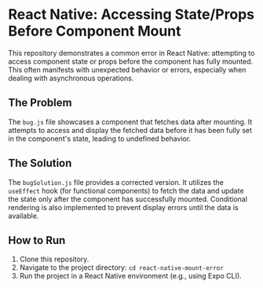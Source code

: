 # React Native: Accessing State/Props Before Component Mount

This repository demonstrates a common error in React Native: attempting to access component state or props before the component has fully mounted.  This often manifests with unexpected behavior or errors, especially when dealing with asynchronous operations.

## The Problem

The `bug.js` file showcases a component that fetches data after mounting.  It attempts to access and display the fetched data before it has been fully set in the component's state, leading to undefined behavior.

## The Solution

The `bugSolution.js` file provides a corrected version. It utilizes the `useEffect` hook (for functional components) to fetch the data and update the state only after the component has successfully mounted.  Conditional rendering is also implemented to prevent display errors until the data is available.

## How to Run

1. Clone this repository.
2. Navigate to the project directory: `cd react-native-mount-error`
3. Run the project in a React Native environment (e.g., using Expo CLI).
